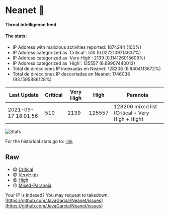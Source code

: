 # Neanet :hocho:
#### Threat intelligence feed
#### The stats:

- IP Address with malicious activities reported: 1874244 (100%)
- IP Address categorized as 'Critical':  510 (0.0272109714637%)
- IP Address categorized as 'Very High':  2139 (0.114126015609%)
- IP Address categorized as 'High':  125557 (6.69907440013)
- Total de direcciones IP indexadas en Neanet:  128206 (6.8404113872%)
- Total de direcciones IP descartadas en Neanet:  1746038 (93.1595886128%)

| Last Update | Critical | Very High | High | Paranoia |
| --- | --- | --- | --- | --- |
| 2021-09-17 18:01:56 | 510 | 2139 | 125557 | 128206 mixed list (Critical + Very High + High)|

![Stats](https://docs.google.com/spreadsheets/d/e/2PACX-1vSnaNMIXVabIpDJjufMlzH7poXnshF3mgd8Is1g9ytUEzVsP5my4Trn8f-xkoLLQ38xpL3HtmUexLo6/pubchart?oid=501124687&format=image)

For the historical stats go to: [link](/stats.csv)
## Raw
- :scream: [Critical](https://raw.githubusercontent.com/JavaGarcia/Neanet/master/blacklists/neanet_critical.txt)
- :fearful: [VeryHigh](https://raw.githubusercontent.com/JavaGarcia/Neanet/master/blacklists/neanet_veryHigh.txtt)
- :frowning: [High](https://raw.githubusercontent.com/JavaGarcia/Neanet/master/blacklists/neanet_high.txt)
- :dizzy_face: [Mixed-Paranoia](https://raw.githubusercontent.com/JavaGarcia/Neanet/master/blacklists/neanet_all.txt)


Your IP is indexed? You may request to takedown. [https://github.com/JavaGarcia/Neanet/issues](https://github.com/JavaGarcia/Neanet/issues)
































































































































































































































































































































































































































































































































































































































































































































































































































































































































































































































































































































































































































































































































































































































































































































































































































































































































































































































































































































































































































































































































































































































































































































































































































































































































































































































































































































































































































































































































































































































































































































































































































































































































































































































































































































































































































































































































































































































































































































































































































































































































































































































































































































































































































































































































































































































































































































































































































































































































































































































































































































































































































































































































































































































































































































































































































































































































































































































































































































































































































































































































































































































































































































































































































































































































































































































































































































































































































































































































































































































































































































































































































































































































































































































































































































































































































































































































































































































































































































































































































































































































































































































































































































































































































































































































































































































































































































































































































































































































































































































